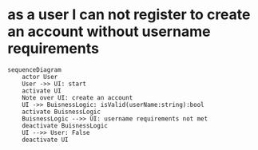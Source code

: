 # as a user I can not register to create an account without username requirements 
```mermaid
sequenceDiagram
    actor User
    User ->> UI: start
    activate UI
    Note over UI: create an account
    UI ->> BuisnessLogic: isValid(userName:string):bool
    activate BuisnessLogic
    BuisnessLogic -->> UI: username requirements not met 
    deactivate BuisnessLogic
    UI -->> User: False
    deactivate UI
```